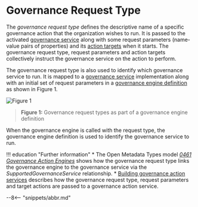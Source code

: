 <!-- SPDX-License-Identifier: CC-BY-4.0 -->
<!-- Copyright Contributors to the ODPi Egeria project. -->


# Governance Request Type

The *governance request type* defines the descriptive name of a specific governance action that the organization wishes to run.  It is passed to the activated [governance service](/concepts/governance-service) along with some request parameters (name-value pairs of properties) and its [action targets](/concepts/action-target) when it starts.  The governance request type, request parameters and action targets collectively instruct the governance service on the action to perform.

The governance request type is also used to identify which governance service to run. It is mapped to a [governance service](/concepts/governance-service) implementation along with an initial set of request parameters in a [governance engine definition](/concepts/governance-engine) as shown in Figure 1.

![Figure 1](/guides/developer/open-metadata-archives/governance-engine-definition.svg)
> **Figure 1:** Governance request types as part of a governance engine definition

When the governance engine is called with the request type, the governance engine definition is used to identify the governance service to run.

!!! education "Further information"
    * The Open Metadata Types model *[0461 Governance Action Engines](/types/4/0461-Governance-Engines)* shows how the governance request type links the governance engine to the governance service via the *SupportedGovernanceService* relationship.
    * [Building governance action services](/guides/developer/governance-action-services/overview) describes how the governance request type, request parameters and target actions are passed to a governance action service.
    


--8<-- "snippets/abbr.md"